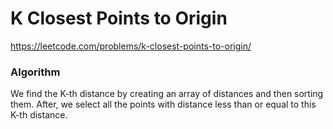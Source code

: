 # K Closest Points to Origin

https://leetcode.com/problems/k-closest-points-to-origin/

### Algorithm

We find the K-th distance by creating an array of distances and then sorting them. After, we select all the points with distance less than or equal to this K-th distance.